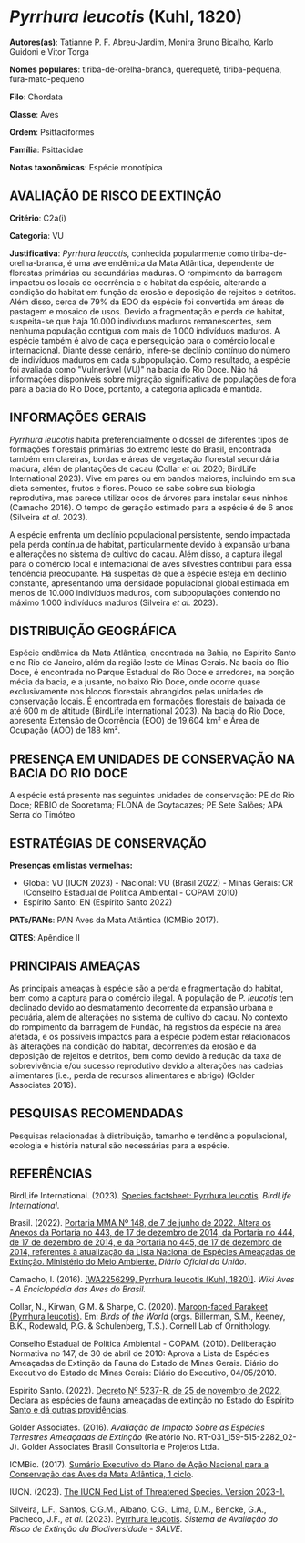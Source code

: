 # *Pyrrhura leucotis* (Kuhl, 1820)

**Autores(as)**: Tatianne P. F. Abreu-Jardim, Monira Bruno Bicalho, Karlo Guidoni e Vitor Torga

**Nomes populares**: tiriba-de-orelha-branca, querequetê, tiriba-pequena, fura-mato-pequeno

**Filo**: Chordata

**Classe**: Aves

**Ordem**: Psittaciformes

**Família**: Psittacidae

**Notas taxonômicas**: Espécie monotípica

## AVALIAÇÃO DE RISCO DE EXTINÇÃO

**Critério**: C2a(i)

**Categoria**: VU

**Justificativa**: *Pyrrhura leucotis*, conhecida popularmente como tiriba-de-orelha-branca, é uma ave endêmica da Mata Atlântica, dependente de florestas primárias ou secundárias maduras. O rompimento da barragem impactou os locais de ocorrência e o habitat da espécie, alterando a condição do habitat em função da erosão e deposição de rejeitos e detritos. Além disso, cerca de 79% da EOO da espécie foi convertida em áreas de pastagem e mosaico de usos. Devido a fragmentação e perda de habitat, suspeita-se que haja 10.000 indivíduos maduros remanescentes, sem nenhuma população contígua com mais de 1.000 indivíduos maduros. A espécie também é alvo de caça e perseguição para o comércio local e internacional. Diante desse cenário, infere-se declínio contínuo do número de indivíduos maduros em cada subpopulação. Como resultado, a espécie foi avaliada como "Vulnerável (VU)" na bacia do Rio Doce. Não há informações disponíveis sobre migração
significativa de populações de fora para a bacia do Rio Doce, portanto, a categoria aplicada é mantida.

## INFORMAÇÕES GERAIS

*Pyrrhura leucotis* habita preferencialmente o dossel de diferentes tipos de formações florestais primárias do extremo leste do Brasil, encontrada também em clareiras, bordas e áreas de vegetação florestal secundária madura, além de plantações de cacau (Collar *et al.* 2020; BirdLife International 2023). Vive em pares ou em bandos maiores, incluindo em sua dieta sementes, frutos e flores. Pouco se sabe sobre sua biologia reprodutiva, mas parece utilizar ocos de árvores para instalar seus ninhos (Camacho 2016). O tempo de geração estimado para a espécie é de 6 anos (Silveira *et al.* 2023).

A espécie enfrenta um declínio populacional persistente, sendo impactada pela perda contínua de habitat, particularmente devido à expansão urbana e alterações no sistema de cultivo do cacau. Além disso, a captura ilegal para o comércio local e internacional de aves silvestres contribui para essa tendência preocupante. Há suspeitas de que a espécie esteja em declínio constante, apresentando uma densidade populacional global estimada em menos de 10.000 indivíduos maduros, com subpopulações contendo no máximo 1.000 indivíduos maduros (Silveira *et al.* 2023).

## DISTRIBUIÇÃO GEOGRÁFICA

Espécie endêmica da Mata Atlântica, encontrada na Bahia, no Espírito Santo e no Rio de Janeiro, além da região leste de Minas Gerais. Na bacia do Rio Doce, é encontrada no Parque Estadual do Rio Doce e arredores, na porção média da bacia, e a jusante, no baixo Rio Doce, onde ocorre quase exclusivamente nos blocos florestais abrangidos pelas unidades de conservação locais. É encontrada em formações florestais de baixada de até 600 m de altitude (BirdLife International 2023). Na bacia do Rio Doce, apresenta Extensão de Ocorrência (EOO) de 19.604 km² e Área de Ocupação (AOO) de 188 km².

## PRESENÇA EM UNIDADES DE CONSERVAÇÃO NA BACIA DO RIO DOCE

A espécie está presente nas seguintes unidades de conservação: PE do Rio Doce; REBIO de Sooretama; FLONA de Goytacazes; PE Sete Salões; APA Serra do Timóteo

## ESTRATÉGIAS DE CONSERVAÇÃO

**Presenças em listas vermelhas:**

-   Global: VU (IUCN 2023) -   Nacional: VU (Brasil 2022) -   Minas Gerais: CR (Conselho Estadual de Política Ambiental - COPAM
    2010)
-   Espírito Santo: EN (Espírito Santo 2022)

**PATs/PANs**: PAN Aves da Mata Atlântica (ICMBio 2017).

**CITES**: Apêndice II

## PRINCIPAIS AMEAÇAS

As principais ameaças à espécie são a perda e fragmentação do habitat, bem como a captura para o comércio ilegal. A população de *P. leucotis* tem declinado devido ao desmatamento decorrente da expansão urbana e pecuária, além de alterações no sistema de cultivo do cacau. No contexto do rompimento da barragem de Fundão, há registros da espécie na área afetada, e os possíveis impactos para a espécie podem estar relacionados às alterações na condição do habitat, decorrentes da erosão e da deposição de rejeitos e detritos, bem como devido à redução da taxa de sobrevivência e/ou sucesso reprodutivo devido a alterações nas cadeias alimentares (i.e., perda de recursos alimentares e abrigo) (Golder Associates 2016).

## PESQUISAS RECOMENDADAS

Pesquisas relacionadas à distribuição, tamanho e tendência populacional, ecologia e história natural são necessárias para a espécie.

## REFERÊNCIAS

BirdLife International. (2023). [Species factsheet: Pyrrhura leucotis](http://datazone.birdlife.org/species/factsheet/white-eared-parakeet-pyrrhura-leucotis).  *BirdLife International*.

Brasil. (2022). [Portaria MMA Nº 148, de 7 de junho de 2022. Altera os Anexos da Portaria no 443, de 17 de dezembro de 2014, da Portaria no 444, de 17 de dezembro de 2014, e da Portaria no 445, de 17 de dezembro de 2014, referentes à atualização da Lista Nacional de Espécies Ameaçadas de Extinção. Ministério do Meio Ambiente.](https://in.gov.br/en/web/dou/-/portaria-mma-n-148-de-7-de-junho-de-2022-406272733) *Diário Oficial da União*.

Camacho, I. (2016). [\[WA2256299, Pyrrhura leucotis (Kuhl, 1820)\]](http://www.wikiaves.com/2256299). *Wiki Aves - A Enciclopédia das Aves do Brasil.*

Collar, N., Kirwan, G.M. & Sharpe, C. (2020). [Maroon-faced Parakeet (Pyrrhura leucotis)](https://doi.org/10.2173/bow.mafpar3.01). Em: *Birds of the World* (orgs. Billerman, S.M., Keeney, B.K., Rodewald, P.G. & Schulenberg, T.S.). Cornell Lab of Ornithology.

Conselho Estadual de Política Ambiental - COPAM. (2010). Deliberação Normativa no 147, de 30 de abril de 2010: Aprova a Lista de Espécies Ameaçadas de Extinção da Fauna do Estado de Minas Gerais. Diário do Executivo do Estado de Minas Gerais: Diário do Executivo, 04/05/2010.

Espírito Santo. (2022). [Decreto Nº 5237-R, de 25 de novembro de 2022.  Declara as espécies de fauna ameaçadas de extinção no Estado do Espírito Santo e dá outras providências](https://iema.es.gov.br/Media/iema/FAUNA/Decreto%205237-R_2022_25-Nov%20-%20Fauna%20(s-peixes)%20-%20Lista%20de%20Esp%C3%A9cies%20Amea%C3%A7adas%20de%20Extin%C3%A7%C3%A3o.pdf).

Golder Associates. (2016). *Avaliação de Impacto Sobre as Espécies Terrestres Ameaçadas de Extinção* (Relatório No.  RT-031_159-515-2282_02-J). Golder Associates Brasil Consultoria e Projetos Ltda.

ICMBio. (2017). [Sumário Executivo do Plano de Ação Nacional para a Conservação das Aves da Mata Atlântica, 1 ciclo](https://www.gov.br/icmbio/pt-br/assuntos/biodiversidade/pan/pan-aves-da-mata-atlantica).

IUCN. (2023). [The IUCN Red List of Threatened Species. Version 2023-1.](https://www.iucnredlist.org.)

Silveira, L.F., Santos, C.G.M., Albano, C.G., Lima, D.M., Bencke, G.A., Pacheco, J.F., *et al.* (2023). [Pyrrhura leucotis](https://doi.org/10.37002/salve.ficha.24794.2). *Sistema de Avaliação do Risco de Extinção da Biodiversidade - SALVE*.

